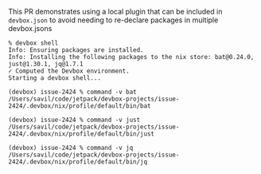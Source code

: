 This PR demonstrates using a local plugin that can be included in `devbox.json`
to avoid needing to re-declare packages in multiple devbox.jsons

```
% devbox shell
Info: Ensuring packages are installed.
Info: Installing the following packages to the nix store: bat@0.24.0, just@1.30.1, jq@1.7.1
✓ Computed the Devbox environment.
Starting a devbox shell...

(devbox) issue-2424 % command -v bat
/Users/savil/code/jetpack/devbox-projects/issue-2424/.devbox/nix/profile/default/bin/bat

(devbox) issue-2424 % command -v just
/Users/savil/code/jetpack/devbox-projects/issue-2424/.devbox/nix/profile/default/bin/just

(devbox) issue-2424 % command -v jq
/Users/savil/code/jetpack/devbox-projects/issue-2424/.devbox/nix/profile/default/bin/jq
```
